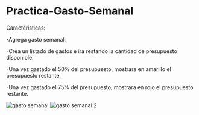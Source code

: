 # Practica-Gasto-Semanal

Caracteristicas:

-Agrega gasto semanal.

-Crea un listado de gastos e ira restando la cantidad de presupuesto disponible.

-Una vez gastado el 50% del presupuesto, mostrara en amarillo el presupuesto restante.

-Una vez gastado el 75% del presupuesto, mostrara en rojo el presupuesto restante.

![gasto semanal](https://user-images.githubusercontent.com/44184015/53309178-08fe0780-386c-11e9-8323-b7d0d331dfbf.png)
![gasto semanal 2](https://user-images.githubusercontent.com/44184015/53309179-09969e00-386c-11e9-9c1c-d12c00158bab.png)
